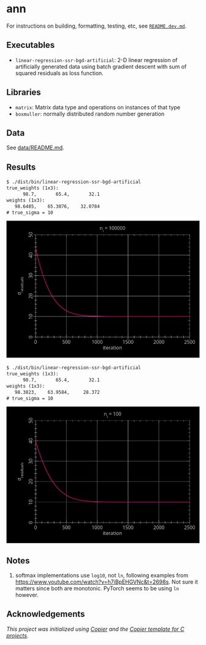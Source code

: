 # ann

For instructions on building, formatting, testing, etc, see [`README.dev.md`](README.dev.md).

## Executables

- `linear-regression-ssr-bgd-artificial`: 2-D linear regression of artificially generated data using batch gradient descent with sum of squared residuals as loss function.

## Libraries

- `matrix`: Matrix data type and operations on instances of that type
- `boxmuller`: normally distributed random number generation

## Data

See [data/README.md](data/README.md).

## Results

```console
$ ./dist/bin/linear-regression-ssr-bgd-artificial
true_weights (1x3):
      98.7,       65.4,       32.1
weights (1x3):
   98.6485,    65.3076,    32.0784
# true_sigma = 10
```

![linear regression result](images/linear-regression-ssr-bgd-artificial-100000.png)

```console
$ ./dist/bin/linear-regression-ssr-bgd-artificial
true_weights (1x3):
      98.7,       65.4,       32.1
weights (1x3):
   98.3823,    63.9584,     28.372
# true_sigma = 10
```

![linear regression result](images/linear-regression-ssr-bgd-artificial-100.png)

## Notes

1. softmax implementations use `log10`, not `ln`, following examples from
   https://www.youtube.com/watch?v=h7iBpEHGVNc&t=2698s. Not sure it matters
   since both are monotonic. PyTorch seems to be using `ln` however.

## Acknowledgements

_This project was initialized using [Copier](https://pypi.org/project/copier)
and the [Copier template for C projects](https://github.com/jspaaks/copier-template-for-c-projects)._
